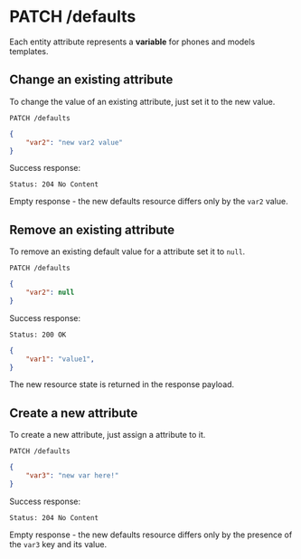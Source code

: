 # PATCH /defaults

Each entity attribute represents a **variable** for phones and models templates.

## Change an existing attribute

To change the value of an existing attribute, just set it to the new value.

    PATCH /defaults

```json
{
    "var2": "new var2 value"
}
```

Success response:

    Status: 204 No Content

Empty response - the new defaults resource differs only by the `var2` value.

## Remove an existing attribute

To remove an existing default value for a attribute set it to `null`.

    PATCH /defaults

```json
{
    "var2": null
}
```

Success response:

    Status: 200 OK

```json
{
    "var1": "value1",
}
```

The new resource state is returned in the response payload.

## Create a new attribute

To create a new attribute, just assign a attribute to it.

    PATCH /defaults

```json
{
    "var3": "new var here!"
}
```

Success response:

    Status: 204 No Content

Empty response - the new defaults resource differs only by the presence of the
`var3` key and its value.
